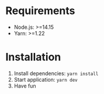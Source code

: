 # Requirements

-   Node.js: >=14.15
-   Yarn: >=1.22

# Installation

1. Install dependencies: `yarn install`
1. Start application: `yarn dev`
1. Have fun
